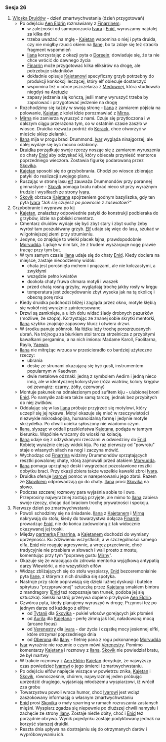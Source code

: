 ### Sesja 26
1. [Wioska Druidów](#l_wioska) - dzień zmartwychwstania (dzień przygotowań)
    * Po odejściu [Aen Eldrin](#r_aen_eldrin) rozmawiamy z [Finarrinem](#p_druid_finarrin):
        * w zależności od samopoczucia [Ivara](#p_ivar) i [Enid](#p_enid), wyruszamy najdalej za kilka dni
        * trzeba uważać na mgłę - [Kajetan](#g_kajetan) wspomina o niej i pyta druida, czy nie mógłby rzucić okiem na [Ilanę](#g_ilana), bo ta zdaje się też straciła fragment wspomnień
        * [Ilana](#g_ilana) korzystając z okazji pyta o [Doreein](#p_doreein); dowiaduje się, że ta nie chce wrócić do dawnego życia
        * [Finarrin](#p_druid_finarrin) może przygotować kilka eliksirów na drogę, ale potrzebuje składników
        * dokładnie opisuje [Kajetanowi](#g_kajetan) specyficzny grzyb potrzebny do produkcji konkokcji leczącej, który elf obiecuje dostarczyć
        * wspomina też o córce pszczelarza z [Medownej](#l_medowna), która studiowała niegdyś na [Aretuzie](#l_wyspa_thanedd)
        * zapasy jedzenia się kończą, jeśli mamy wyruszyć trzeba by zapolować i przygotować jedzenie na drogę
    * Rozchodzimy się każdy w swoją stronę - [Ilana](#g_ilana) z zamiarem pójścia na polowanie, [Kajetan](#g_kajetan) z kolei idzie porozmawiać z [Mirną](#p_mirna).
    * [Mirna](#p_mirna) nie zamierza wyruszyć z nami. Czuje się przytłoczona i w dalszym ciągu przerażona tym, co w ostatnim czasie zaszło w wiosce. Druidka rozważa podróż do [Kerack](#l_kerack), chce otworzyć w mieście sklep zielarski.
    * [Ilana](#g_ilana) mija w progu braci Drummond. [Ivar](#p_ivar) wygląda ninajgorzej, ale dalej wydaje się być mocno osłabiony.
    * [Druidka](#g_ilana) porządkuje swoje rzeczy nosząc się z zamiarem wyruszenia do chaty [Enid](#p_enid) aby odzyskać kij, który obiecała przynieść mentorce poprzedniego wieczora. Zostawia figurkę podarowaną przez [Skovika](#p_skovik).
    * [Kajetan](#g_kajetan) sposobi się do grzybobrania. Chodzi po wiosce zbierając patyki do realizacji swojego planu. 
    * Ruszając w stronę lasu [elf](#g_kajetan) zauważa Drummondów przy porannej gimnastyce - [Skovik](#p_skovik) pomaga bratu nabrać nieco sił przy wyraźnym trudzie i wysiłkach ze strony [Ivara](#p_ivar).
    * [Skovik](#p_skovik) obrzuca [Kajetana](#g_kajetan) spojrzeniem godnym bazyliszka, gdy ten pyta [Ivara](#p_ivar) _"Jak się czujesz po powrocie z zaświatów?"_
2. Grzybobranie i wyprawa po kij
    * [Kajetan](#g_kajetan), znalazłszy odpowiednie patyki do konstrukji podbieraka do grzybów, idzie na pobliski cmentarz.
    * Cmentarz druidów wydaje się być zbyt stary i zbyt suchy żeby wyrósł tam poszukiwany grzyb. [Elf](#g_kajetan) udaje się więc do lasu, szukać w wilgotniejszej ziemi przy strumieniu.
    * Jedyne, co znajduje to wielki placek łajna, prawdopodobnie [Morvudda](#b_bizoktor). Ląduje w nim tak, że z trudem wyszarpuje nogę prawie tracąc przy tym but.
    * W tym samym czasie [Ilana](#g_ilana) udaje się do chaty [Enid](#g_ilana). Kiedy dociera na miejsce, zastaje niecodzienny widok: 
        * chata jest porośnięta mchem i pnączami, ale nie kolczastymi, a zwykłymi
        * wszędzie pełno kwiatów
        * dookoła chaty fruwa chmara motyli i waszek
        * przed chatą rosną grzyby, wyglądają trochę jakby rosły w kręgu
        * temperatura jest zdecydowanie zbyt wysoka jak na tą okolicę i obecną porę roku
    * Kiedy druidka podchodzi bliżej i zagląda przez okno, motyle kłębią się wokół niej wyraźnie zainteresowane.
    * Drzwi są zamknięte, a u ich dołu widać ślady drobnych pazurków (możliwe, że szopa). Korzystając ze znanej sobie skrytki mentorki, [Ilana](#g_ilana) szybko znajduje zapasowy klucz i otwiera drzwi.
    * W środku panuje półmrok. Na łóżku leży trochę porozrzucanych ubrań. Na trójnogu za biurkiem stoi tarcza strzelnicza z przybitymi kawałkami pergaminu, a na nich imiona: Madame Karoll, Faolitarna, Rayla, [Yaewin](#p_yaevinn).
    * [Ilana](#g_ilana) nie mitrężąc wrzuca w prześcieradło co bardziej użyteczne rzeczy:
        * ubrania
        * deskę ze strunami okazującą się być gusli, instrumentem popularnym w Kaedwen
        * dwie metalowe odznaki: jedną z symbolem Aedirn i jedną nieco inną, ale w identycznej kolorystyce (róża wiatrów, kolory kręgów od zewnątrz: czarny, żółty, czerwony)
    * Montuje pakunek na odnalezionym pod sufitem kiju - ulubionej broni [Enid](#p_enid). Po namyśle zabiera także samą tarczę, jednak bez przybitych do niej zwitków.
    * Oddalając się w las [Ilana](#g_ilana) próbuje przyjrzeć się motylowi, który uczepił się jej rękawa. Motyl okazuje się mieć w rzeczywistości niezwykle mikroskopijną, humanoidalną formę i jedynie motyle skrzydełka. Po chwili ucieka spłoszony nie wiadomo czym.
    * [Ilana](#g_ilana), słysząc w oddali przekleństwa [Kajetana](#g_kajetan), podąża w tamtym kierunku. Wspólnie wracamy do wioski na kolację.
    * [Ilana](#g_ilana) udaje się z odzyskanymi rzeczami w odwiedziny do [Enid](#p_enid). Kobietę wyraźnie cieszy widok kija. Po raz pierwszy od "powrotu" staje o własnych siłach na nogi i zaczyna mówić.
    * Wychodząc od [Finarrina](#p_druid_finarrin) widzimy Drummondów sprzątających resztki powalonej chaty, którą zajmowali przed atakiem [Morvudda](#b_bizoktor). 
    * [Ilana](#g_ilana) pomaga uprzątnąć deski i wygrzebać pozostawione resztki dobytku braci. Przy okazji zbiera także wszelkie kawałki zbroi [Ivara](#p_ivar).
    * Druidka oferuje [Ivarowi](#p_ivar) pomoc w nareperowaniu jego zbroi. Razem ze [Skovikiem](#p_skovik) odprowadzają go do chaty. [Ilana](#g_ilana) prosi [Skovika](#p_skovik) na słowo.
    * Podczas szczerej rozmowy para wyjaśnia sobie to i owo. Przeprosiny najwyraźniej zostają przyjęte, ale mimo to [Ilana](#g_ilana) zabiera swoje rzeczy, chcąc dać braciom trochę prywatności i spokoju.
3. Pierwszy dzień po zmartwychwstaniu
    * Powoli schodzimy się na śniadanie. [Ilana](#g_ilana) z [Kajetanem](#g_kajetan) i [Mirną](#p_mirna) nakrywają do stołu, kiedy do towarzystwa dołącza [Finarrin](#p_druid_finarrin) prowadząc [Enid](#p_enid), nie do końca zadowoloną z tak widocznie okazywanej jej troski.
    * Między [partnerką Finarrina](#p_enid), a [Kajetanem](#g_kajetan) dochodzi do wymiany uprzejmości. Ku zdziwieniu wszystkich, a w szczególności samego elfa, [Enid](#p_enid) nie reaguje agresywnie, a wręcz przeciwnie, choć tradycyjnie nie przebiera w słowach i wali prosto z mostu, komentując przy tym "poprawę gustu [Mirny](#p_mirna)".
    * Okazuje się że wracająca do zdrowia mentorka wyjątkową antypatią darzy Wiewiórki, a nie wszystkich elfów
    * Widząc zbliżających się do stołu wyspiarzy, [Enid](#p_enid) bezceremonialnie pyta [Ilanę](#g_ilana), z którym z nich druidka się spotyka.
    * Nastroje przy stole poprawiają się dzięki luźnej dyskusji i butelce spirytusu "przyprawionej" sztuczką przez [Kajetana](#g_kajetan) smakiem bimbru z mandragory ([Enid](#p_enid) też rozpoznaje ten trunek, podoba jej się sztuczka). Sielski nastrój przerywa dopiero przybycie [Aen Eldrin](#r_aen_eldrin).
    * Czwórca pyta, kiedy planujemy wyruszyć w drogę. Przynosi też po jednym darze od każdego z elfów: 
        * od [Tytanii](#p_tytania) dla [Skovika](#p_skovik) - pukiel włosów gorejących jak płomień
        * od [Aurila](#p_auril) dla [Kajetana](#g_kajetan) - perłę zimną jak lód, naładowaną mocą (arcane focus)
        * od [Verenestry](#p_verenestra) dla [Ivara](#p_ivar) - dar życia i cząstkę mocy jesiennej elfki, które otrzymał poprzedniego dnia
        * od [Oberona](#p_oberon) dla [Ilany](#g_ilana) - fletnię pana z rogu pokonanego [Morvudda](#b_bizoktor)
    * [Ivar](#p_ivar) wyraźnie nie rozumie o czym mówi [Verenestry](#p_verenestra). Pomimo komentarzy [Kajetana](#g_kajetan) i rozmowy z [Ilaną](#g_ilana), [Skovik](#p_skovik) nie powiedział bratu, że był martwy
    * W trakcie rozmowy z [Aen Eldrin](#r_aen_eldrin) [Kajetan](#g_kajetan) decyduje, że najwyższy czas powiedzieć [Ivarowi](#p_ivar) o jego śmierci i zmartwychwstaniu.
    * Po odejściu elfów napięcie wiszące w powietrzu znika, [Kajetan](#g_kajetan) i [Skovik](#p_skovik), równocześnie, chórem, najwyraźniej jeden próbując uprzedzić drugiego, wyjaśniają młodszemu wyspiarzowi, iż wrócił zza grobu
    * Towarzystwu powoli wraca humor, choć [Ivarowi](#p_ivar) jest wciąż zaszokowany informacją o własnym zmartwychwstaniu
    * [Enid](#p_enid) prosi [Skovika](#p_skovik) o mały sparring w ramach rozruszania zastanych mięśni. Wyspiarz zgadza się niepewnie po dłuższej chwili namysłu i zachęcie ze strony [Ilany](#g_ilana). Zostaje nieźle obity, choć i [Enid](#p_enid) też porządnie obrywa. Wynik pojedynku zostaje podyktowany jednak na korzyść starszej druidki.
    * Reszta dnia upływa na dostrajaniu się do otrzymanych darów i wypróbowywaniu ich.
